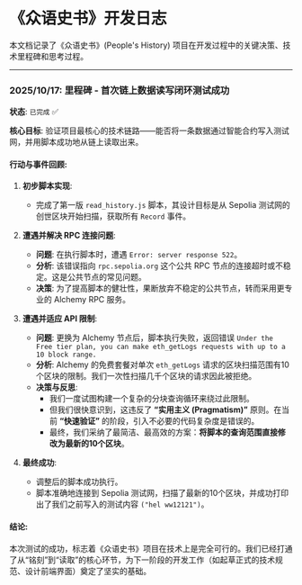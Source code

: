 # 《众语史书》开发日志

本文档记录了《众语史书》(People's History) 项目在开发过程中的关键决策、技术里程碑和思考过程。

---

### **2025/10/17: 里程碑 - 首次链上数据读写闭环测试成功**

**状态**: `已完成` ✅

**核心目标**: 验证项目最核心的技术链路——能否将一条数据通过智能合约写入测试网，并用脚本成功地从链上读取出来。

#### **行动与事件回顾**:

1.  **初步脚本实现**:
    *   完成了第一版 `read_history.js` 脚本，其设计目标是从 Sepolia 测试网的创世区块开始扫描，获取所有 `Record` 事件。

2.  **遭遇并解决 RPC 连接问题**:
    *   **问题**: 在执行脚本时，遭遇 `Error: server response 522`。
    *   **分析**: 该错误指向 `rpc.sepolia.org` 这个公共 RPC 节点的连接超时或不稳定。这是公共节点的常见问题。
    *   **决策**: 为了提高脚本的健壮性，果断放弃不稳定的公共节点，转而采用更专业的 Alchemy RPC 服务。

3.  **遭遇并适应 API 限制**:
    *   **问题**: 更换为 Alchemy 节点后，脚本执行失败，返回错误 `Under the Free tier plan, you can make eth_getLogs requests with up to a 10 block range.`
    *   **分析**: Alchemy 的免费套餐对单次 `eth_getLogs` 请求的区块扫描范围有10个区块的限制。我们一次性扫描几千个区块的请求因此被拒绝。
    *   **决策与反思**:
        *   我们一度试图构建一个复杂的分块查询循环来绕过此限制。
        *   但我们很快意识到，这违反了 **“实用主义 (Pragmatism)”** 原则。在当前 **“快速验证”** 的阶段，引入不必要的代码复杂度是错误的。
        *   最终，我们采纳了最简洁、最高效的方案：**将脚本的查询范围直接修改为最新的10个区块**。

4.  **最终成功**:
    *   调整后的脚本成功执行。
    *   脚本准确地连接到 Sepolia 测试网，扫描了最新的10个区块，并成功打印出了我们之前写入的测试内容 `("hel ww12121")`。

#### **结论**:

本次测试的成功，标志着《众语史书》项目在技术上是完全可行的。我们已经打通了从“铭刻”到“读取”的核心环节，为下一阶段的开发工作（如起草正式的技术规范、设计前端界面）奠定了坚实的基础。